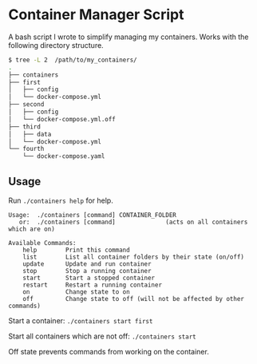 # Container Manager Script

A bash script I wrote to simplify managing my containers. Works with the following directory structure. 

```bash
$ tree -L 2  /path/to/my_containers/
.
├── containers
├── first
│   ├── config
│   └── docker-compose.yml
├── second
│   ├── config
│   └── docker-compose.yml.off
├── third
│   ├── data
│   └── docker-compose.yml
└── fourth
    └── docker-compose.yaml
```

## Usage

Run `./containers help` for help.

```
Usage:  ./containers [command] CONTAINER_FOLDER
   or:  ./containers [command]              (acts on all containers which are on)

Available Commands:
    help        Print this command
    list        List all container folders by their state (on/off)
    update      Update and run container
    stop        Stop a running container
    start       Start a stopped container
    restart     Restart a running container
    on          Change state to on 
    off         Change state to off (will not be affected by other commands)
```


Start a container: `./containers start first`

Start all containers which are not off: `./containers start`

Off state prevents commands from working on the container.